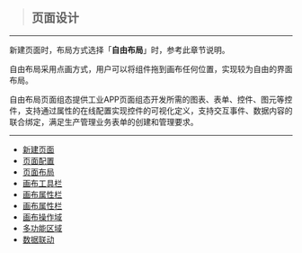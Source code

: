 > ## **页面设计**

---

新建页面时，布局方式选择「**自由布局**」时，参考此章节说明。

自由布局采用点画方式，用户可以将组件拖到画布任何位置，实现较为自由的界面布局。

自由布局页面组态提供工业APP页面组态开发所需的图表、表单、控件、图元等控件，支持通过属性的在线配置实现控件的可视化定义，支持交互事件、数据内容的联合绑定，满足生产管理业务表单的创建和管理要求。

---

* [新建页面](/docs/BasicOperation/PageDesign/createNewPage)
* [页面配置](/docs/BasicOperation/PageDesign/pageConfig)
* [页面布局](/docs/BasicOperation/PageDesign/pageLayout)
* [画布工具栏](/docs/BasicOperation/PageDesign/canvasTools)
* [画布属性栏](/docs/BasicOperation/PageDesign/canvasProperty)
* [画布属性栏](/docs/BasicOperation/PageDesign/canvasProperty)
* [画布操作域](/docs/BasicOperation/PageDesign/canvasOperationArea)
* [多功能区域](/docs/BasicOperation/PageDesign/multiFunctionalArea)
* [数据联动](/docs/BasicOperation/PageDesign/dataLink)